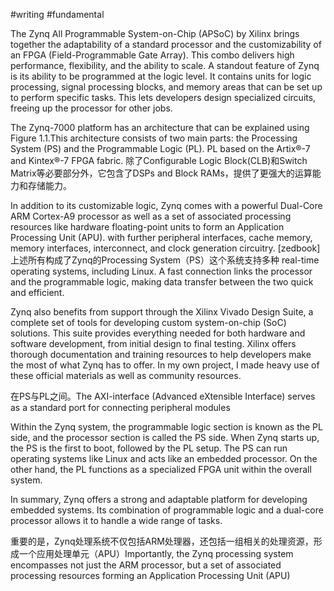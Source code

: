 #writing #fundamental

The Zynq All Programmable System-on-Chip (APSoC) by Xilinx brings together the adaptability of a standard processor and the customizability of an FPGA (Field-Programmable Gate Array). This combo delivers high performance, flexibility, and the ability to scale. A standout feature of Zynq is its ability to be programmed at the logic level. It contains units for logic processing, signal processing blocks, and memory areas that can be set up to perform specific tasks. This lets developers design specialized circuits, freeing up the processor for other jobs.

The Zynq-7000 platform has an architecture that can be explained using Figure 1.1.This architecture consists of two main parts: the Processing System (PS) and the Programmable Logic (PL). PL based on the Artix®-7 and Kintex®-7 FPGA fabric. 除了Configurable Logic Block(CLB)和Switch Matrix等必要部分外，它包含了DSPs and Block RAMs，提供了更强大的运算能力和存储能力。

In addition to its customizable logic, Zynq comes with a powerful Dual-Core ARM Cortex-A9 processor as well as a set of associated processing resources like hardware floating-point units to form an Application Processing Unit (APU). with further peripheral interfaces, cache memory, memory interfaces, interconnect, and clock generation circuitry. [zedbook] 上述所有构成了Zynq的Processing System（PS）这个系统支持多种 real-time operating systems, including Linux. A fast connection links the processor and the programmable logic, making data transfer between the two quick and efficient.

Zynq also benefits from support through the Xilinx Vivado Design Suite, a complete set of tools for developing custom system-on-chip (SoC) solutions. This suite provides everything needed for both hardware and software development, from initial design to final testing. Xilinx offers thorough documentation and training resources to help developers make the most of what Zynq has to offer. In my own project, I made heavy use of these official materials as well as community resources.

在PS与PL之间。The AXI-interface (Advanced eXtensible Interface) serves as a standard port for connecting peripheral modules

Within the Zynq system, the programmable logic section is known as the PL side, and the processor section is called the PS side. When Zynq starts up, the PS is the first to boot, followed by the PL setup. The PS can run operating systems like Linux and acts like an embedded processor. On the other hand, the PL functions as a specialized FPGA unit within the overall system.

In summary, Zynq offers a strong and adaptable platform for developing embedded systems. Its combination of programmable logic and a dual-core processor allows it to handle a wide range of tasks.



重要的是，Zynq处理系统不仅包括ARM处理器，还包括一组相关的处理资源，形成一个应用处理单元（APU）Importantly, the Zynq processing system encompasses not just the ARM processor, but a set of associated processing resources forming an Application Processing Unit (APU)